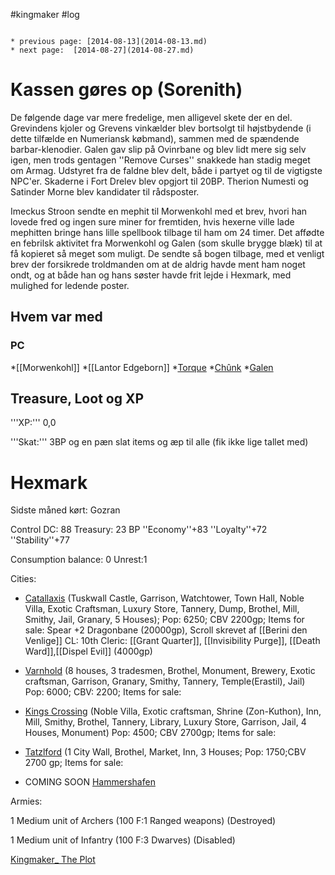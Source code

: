#kingmaker #log

```ad-info

* previous page: [2014-08-13](2014-08-13.md)
* next page:  [2014-08-27](2014-08-27.md) 
```

# Kassen gøres op (Sorenith)  
 
De følgende dage var mere fredelige, men alligevel skete der en del. Grevindens kjoler og Grevens vinkælder blev bortsolgt til højstbydende (i dette tilfælde en Numeriansk købmand), sammen med de spændende barbar-klenodier. Galen gav slip på Ovinrbane og blev lidt mere sig selv igen, men trods gentagen ''Remove Curses'' snakkede han stadig meget om Armag. Udstyret fra de faldne blev delt, både i partyet og til de vigtigste NPC'er. Skaderne i Fort Drelev blev opgjort til 20BP. Therion Numesti og Satinder Morne blev kandidater til rådsposter. 
Imeckus Stroon sendte en mephit til Morwenkohl med et brev, hvori han lovede fred og ingen sure miner for fremtiden, hvis hexerne ville lade mephitten bringe hans lille spellbook tilbage til ham om 24 timer. Det affødte en febrilsk aktivitet fra Morwenkohl og Galen (som skulle brygge blæk) til at få kopieret så meget som muligt. De sendte så bogen tilbage, med et venligt brev der forsikrede troldmanden om at de aldrig havde ment ham noget ondt, og at både han og hans søster havde frit lejde i Hexmark, med mulighed for ledende poster.
## Hvem var med 
### PC 
 
*[[Morwenkohl]]
*[[Lantor Edgeborn]]
*[Torque](Torque%20Firebrand.md)
*[Chûnk](Chûnk%20Van%20Der%20Hamer.md)
*[Galen](Galen%20Jabir.md)
## Treasure, Loot og XP 
'''XP:''' 0,0
'''Skat:''' 3BP og en pæn slat items og æp til alle (fik ikke lige tallet med)
# Hexmark  
Sidste måned kørt: Gozran
Control DC: 88 Treasury: 23 BP 
 ''Economy''+83 ''Loyalty''+72 ''Stability''+77
Consumption balance: 0 Unrest:1
Cities:
* [Catallaxis](Catallaxis.md) (Tuskwall Castle, Garrison, Watchtower, Town Hall, Noble Villa, Exotic Craftsman, Luxury Store, Tannery, Dump, Brothel, Mill, Smithy, Jail, Granary, 5 Houses); Pop: 6250; CBV 2200gp; Items for sale: Spear +2 Dragonbane (20000gp), Scroll skrevet af [[Berini den Venlige]] CL: 10th Cleric: [[Grant Quarter]], [[Invisibility Purge]], [[Death Ward]],[[Dispel Evil]] (4000gp)
* [Varnhold](Varnhold.md) (8 houses, 3 tradesmen, Brothel, Monument, Brewery, Exotic craftsman, Garrison, Granary, Smithy, Tannery, Temple(Erastil), Jail) Pop: 6000; CBV: 2200; Items for sale: 
* [Kings Crossing](Kings%20Crossing.md) (Noble Villa, Exotic craftsman, Shrine (Zon-Kuthon), Inn, Mill, Smithy, Brothel, Tannery, Library, Luxury Store, Garrison, Jail, 4 Houses, Monument) Pop: 4500; CBV 2700gp; Items for sale: 
* [Tatzlford](Tatzlford.md) (1 City Wall, Brothel, Market, Inn, 3 Houses; Pop: 1750;CBV 2700 gp; Items for sale:
* COMING SOON [Hammershafen](Hammershafen.md)
Armies:
1 Medium unit of Archers (100 F:1 Ranged weapons) (Destroyed)
1 Medium unit of Infantry (100 F:3 Dwarves) (Disabled)
[Kingmaker_ The Plot](Kingmaker_%20The%20Plot.md)
